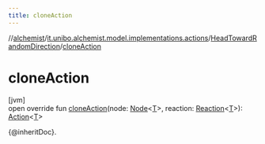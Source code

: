 ```yaml
---
title: cloneAction
---
```

//[alchemist](../../../index.html)/[it.unibo.alchemist.model.implementations.actions](../index.html)/[HeadTowardRandomDirection](index.html)/[cloneAction](clone-action.html)



# cloneAction



[jvm]\
open override fun [cloneAction](clone-action.html)(node: [Node](../../it.unibo.alchemist.model.interfaces/-node/index.html)<[T](index.html)>, reaction: [Reaction](../../it.unibo.alchemist.model.interfaces/-reaction/index.html)<[T](index.html)>): [Action](../../it.unibo.alchemist.model.interfaces/-action/index.html)<[T](index.html)>



{@inheritDoc}.




